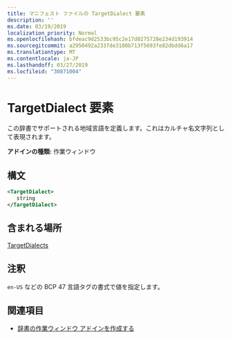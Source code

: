 ```yaml
---
title: マニフェスト ファイルの TargetDialect 要素
description: ''
ms.date: 03/19/2019
localization_priority: Normal
ms.openlocfilehash: bfdeac9d2533bc95c2e17d0275728e234d193914
ms.sourcegitcommit: a2950492a2337de3180b713f5693fe82dbdd6a17
ms.translationtype: MT
ms.contentlocale: ja-JP
ms.lasthandoff: 03/27/2019
ms.locfileid: "30871004"
---
```

# <a name="targetdialect-element"></a>TargetDialect 要素

この辞書でサポートされる地域言語を定義します。これはカルチャ名文字列として表現されます。

**アドインの種類:** 作業ウィンドウ

## <a name="syntax"></a>構文

```XML
<TargetDialect>
   string 
</TargetDialect>
```

## <a name="contained-in"></a>含まれる場所

[TargetDialects](targetdialects.md)

## <a name="remarks"></a>注釈

`en-US` などの BCP 47 言語タグの書式で値を指定します。

## <a name="see-also"></a>関連項目

- [辞書の作業ウィンドウ アドインを作成する](/office/dev/add-ins/word/dictionary-task-pane-add-ins)
    
